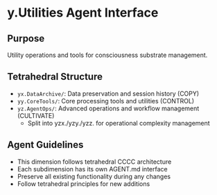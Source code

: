 # y.Utilities Agent Interface

## Purpose
Utility operations and tools for consciousness substrate management.

## Tetrahedral Structure
- `yx.DataArchive/`: Data preservation and session history (COPY)
- `yy.CoreTools/`: Core processing tools and utilities (CONTROL)
- `yz.AgentOps/`: Advanced operations and workflow management (CULTIVATE)
  - Split into yzx./yzy./yzz. for operational complexity management

## Agent Guidelines
- This dimension follows tetrahedral CCCC architecture
- Each subdimension has its own AGENT.md interface
- Preserve all existing functionality during any changes
- Follow tetrahedral principles for new additions
